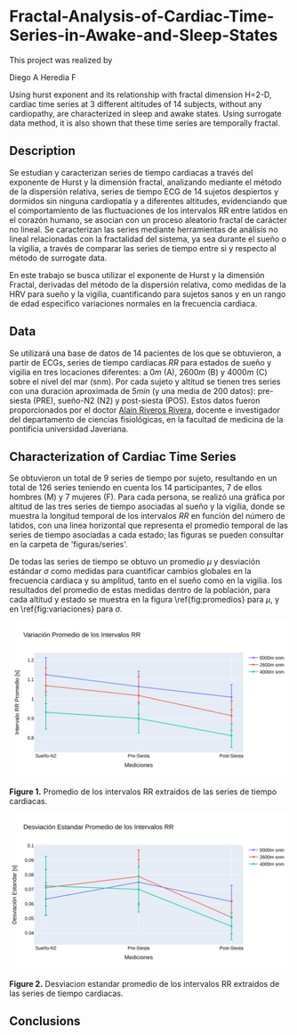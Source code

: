 # Fractal-Analysis-of-Cardiac-Time-Series-in-Awake-and-Sleep-States

This project was realized by

Diego A Heredia F

Using hurst exponent and its relationship with fractal dimension H=2-D, cardiac time series at 3 different altitudes of 14 subjects, without any cardiopathy, are characterized in sleep and awake states. Using surrogate data method, it is also shown that these time series are temporally fractal.

## Description

Se estudian y caracterizan series de tiempo cardiacas a través del exponente de Hurst y la dimensión fractal, analizando mediante el método de la dispersión relativa, series de tiempo ECG de 14 sujetos despiertos y dormidos sin ninguna cardiopatía y a diferentes altitudes, evidenciando que el comportamiento de las fluctuaciones de los intervalos RR entre latidos en el corazón humano, se asocian con un proceso aleatorio fractal de carácter no lineal. Se caracterizan las series mediante herramientas de análisis no lineal relacionadas con la fractalidad del sistema, ya sea durante el sueño o la vigilia, a través de comparar las series de tiempo entre si y respecto al método de surrogate data.

En este trabajo se busca utilizar el exponente de Hurst y la dimensión Fractal, derivadas del método de la dispersión relativa, como medidas de la HRV para sueño y la vigilia, cuantificando para sujetos sanos y en un rango de edad especifico variaciones normales en la frecuencia cardiaca.

## Data 

Se utilizará una base de datos de 14 pacientes de los que se obtuvieron, a partir de ECGs, series de tiempo cardiacas $RR$ para estados de sueño y vigilia en tres locaciones diferentes: a $0m$ (A), $2600m$ (B) y $4000m$ (C) sobre el nivel del mar (snm). Por cada sujeto y altitud se tienen tres series con una duración aproximada de $5min$ (y una media de $200$ datos): pre-siesta (PRE), sueño-N2 (N2) y post-siesta (POS). Estos datos fueron proporcionados por el doctor [Alain Riveros Rivera](mailto:riveros-a@javeriana.edu.co), docente e investigador del departamento de ciencias fisiológicas, en la facultad de medicina de la pontificia universidad Javeriana.

## Characterization of Cardiac Time Series 

Se obtuvieron un total de $9$ series de tiempo por sujeto, resultando en un total de $126$ series teniendo en cuenta los $14$ participantes, $7$ de ellos hombres (M) y $7$ mujeres (F). Para cada persona, se realizó una gráfica por altitud de las tres series de tiempo asociadas al sueño y la vigilia, donde se muestra la longitud temporal de los intervalos $RR$ en función del número de latidos, con una linea horizontal que representa el promedio temporal de las series de tiempo asociadas a cada estado; las figuras se pueden consultar en la carpeta de 'figuras/series'.

De todas las series de tiempo se obtuvo un promedio $\mu$ y desviación estándar $\sigma$ como medidas para cuantificar cambios globales en la frecuencia cardiaca y su amplitud, tanto en el sueño como en la vigilia. los resultados del promedio de estas medidas dentro de la población, para cada altitud y estado se muestra en la figura \ref{fig:promedios} para $\mu$, y en \ref{fig:variaciones} para $\sigma$.

![image](https://github.com/DiegoHerediaF/Fractal-Analysis-of-Cardiac-Time-Series-in-Awake-and-Sleep-States/blob/1b915575f7ced2f3dbd7c8d9eadd121a690ca513/figuras/series/promedios_intervalos_RR.png)

**Figure 1.** Promedio de los intervalos RR extraidos de las series de tiempo cardiacas.

![image](https://github.com/DiegoHerediaF/Fractal-Analysis-of-Cardiac-Time-Series-in-Awake-and-Sleep-States/blob/1b915575f7ced2f3dbd7c8d9eadd121a690ca513/figuras/series/variaciones_intervalos_RR.png)

**Figure 2.** Desviacion estandar promedio de los intervalos RR extraidos de las series de tiempo cardiacas.




## Conclusions
